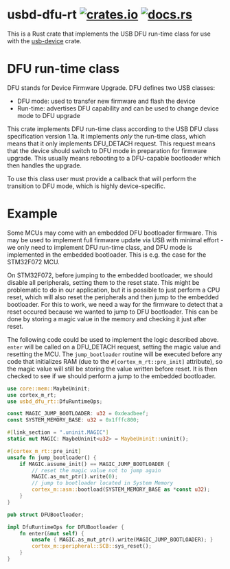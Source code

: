 # usbd-dfu-rt [![crates.io](https://img.shields.io/crates/v/usbd-dfu-rt.svg)](https://crates.io/crates/usbd-dfu-rt) [![docs.rs](https://docs.rs/usbd-dfu-rt/badge.svg)](https://docs.rs/usbd-dfu-rt)

This is a Rust crate that implements the USB DFU run-time class for use with the
[usb-device](https://crates.io/crates/usb-device) crate.

# DFU run-time class

DFU stands for Device Firmware Upgrade. DFU defines two USB classes:
* DFU mode: used to transfer new firmware and flash the device
* Run-time: advertises DFU capability and can be used to change device mode to DFU upgrade

This crate implements DFU run-time class according to the USB DFU class specification version
1.1a. It implements _only_ the run-time class, which means that it only implements DFU_DETACH
request. This request means that the device should switch to DFU mode in preparation for
firmware upgrade. This usually means rebooting to a DFU-capable bootloader which then handles
the upgrade.

To use this class user must provide a callback that will perform the transition to DFU mode,
which is highly device-specific.

# Example

Some MCUs may come with an embedded DFU bootloader firmware. This may be used to implement full
firmware update via USB with minimal effort - we only need to implement DFU run-time class, and
DFU mode is implemented in the embedded bootloader. This is e.g. the case for the STM32F072
MCU.

On STM32F072, before jumping to the embedded bootloader, we should disable all peripherals,
setting them to the reset state. This might be problematic to do in our application, but it is
possible to just perform a CPU reset, which will also reset the peripherals and then jump to
the embedded bootloader. For this to work, we need a way for the firmware to detect that a
reset occured because we wanted to jump to DFU bootloader. This can be done by storing a magic
value in the memory and checking it just after reset.

The following code could be used to implement the logic described above. `enter` will be called
on a DFU_DETACH request, setting the magic value and resetting the MCU. The `jump_bootloader`
routine will be executed before any code that initializes RAM (due to the
`#[cortex_m_rt::pre_init]` attribute), so the magic value will still be storing the value
written before reset. It is then checked to see if we should perform a jump to the embedded
bootloader.

```rust
use core::mem::MaybeUninit;
use cortex_m_rt;
use usbd_dfu_rt::DfuRuntimeOps;

const MAGIC_JUMP_BOOTLOADER: u32 = 0xdeadbeef;
const SYSTEM_MEMORY_BASE: u32 = 0x1fffc800;

#[link_section = ".uninit.MAGIC"]
static mut MAGIC: MaybeUninit<u32> = MaybeUninit::uninit();

#[cortex_m_rt::pre_init]
unsafe fn jump_bootloader() {
    if MAGIC.assume_init() == MAGIC_JUMP_BOOTLOADER {
        // reset the magic value not to jump again
        MAGIC.as_mut_ptr().write(0);
        // jump to bootloader located in System Memory
        cortex_m::asm::bootload(SYSTEM_MEMORY_BASE as *const u32);
    }
}

pub struct DFUBootloader;

impl DfuRuntimeOps for DFUBootloader {
    fn enter(&mut self) {
        unsafe { MAGIC.as_mut_ptr().write(MAGIC_JUMP_BOOTLOADER); }
        cortex_m::peripheral::SCB::sys_reset();
    }
}
```

